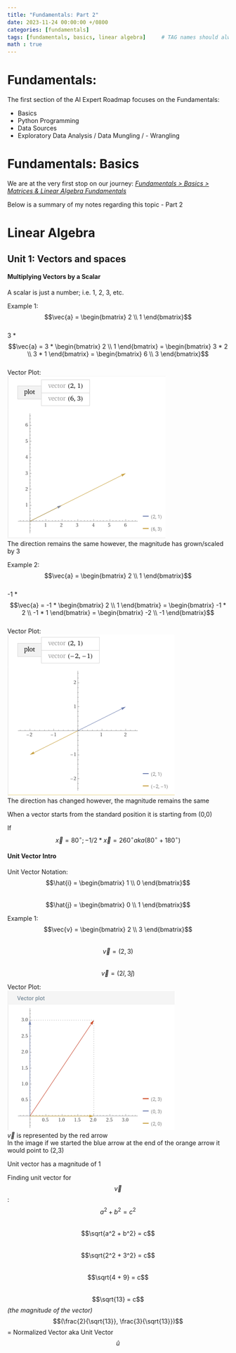 ```yaml
---
title: "Fundamentals: Part 2"
date: 2023-11-24 00:00:00 +/0800
categories: [fundamentals]
tags: [fundamentals, basics, linear algebra]     # TAG names should always be lowercase
math : true
---
```


# Fundamentals:
The first section of the AI Expert Roadmap focuses on the Fundamentals:
- Basics
- Python Programming
- Data Sources
- Exploratory Data Analysis / Data Mungling / - Wrangling


# Fundamentals: Basics
We are at the very first stop on our journey: [_Fundamentals > Basics > Matrices & Linear Algebra Fundamentals_](https://www.khanacademy.org/math/linear-algebra)

Below is a summary of my notes regarding this topic - Part 2

# Linear Algebra
## Unit 1: Vectors and spaces

#### Multiplying Vectors by a Scalar

A scalar is just a number; i.e. 1, 2, 3, etc.

Example 1:\
$$\vec{a} = \begin{bmatrix} 2 \\ 1 \end{bmatrix}$$\
3 * $$\vec{a} = 3 * \begin{bmatrix} 2 \\ 1 \end{bmatrix} = \begin{bmatrix} 3 * 2 \\ 3 * 1 \end{bmatrix} = \begin{bmatrix} 6 \\ 3 \end{bmatrix}$$
\
Vector Plot:\
![Vector Example](/assets/img/2023-11-24-fundamentals-part2/Vector1.png)\
The direction remains the same however, the magnitude has grown/scaled by 3

Example 2:\
$$\vec{a} = \begin{bmatrix} 2 \\ 1 \end{bmatrix}$$\
-1 * $$\vec{a} = -1 * \begin{bmatrix} 2 \\ 1 \end{bmatrix} = \begin{bmatrix} -1 * 2 \\ -1 * 1 \end{bmatrix} = \begin{bmatrix} -2 \\ -1 \end{bmatrix}$$
\
Vector Plot:\
![Vector Example](/assets/img/2023-11-24-fundamentals-part2/Vector2.png)\
The direction has changed however, the magnitude remains the same

When a vector starts from the standard position it is starting from (0,0)

If $$\vec{x} = 80^\circ; -1/2 * \vec{x} = 260^\circ aka (80^\circ + 180^\circ)$$

#### Unit Vector Intro

Unit Vector Notation:\
$$\hat{i} = \begin{bmatrix} 1 \\ 0 \end{bmatrix}$$\
$$\hat{j} = \begin{bmatrix} 0 \\ 1 \end{bmatrix}$$

Example 1:\
$$\vec{v} = \begin{bmatrix} 2 \\ 3 \end{bmatrix}$$\
$$\vec{v} = (2, 3)$$  
$$\vec{v} = (2\hat{i}, 3\hat{j})$$

Vector Plot:\
![Vector Example](/assets/img/2023-11-24-fundamentals-part2/Vector3.png)\
$\vec{v}$ is represented by the red arrow\
In the image if we started the blue arrow at the end of the orange arrow it would point to (2,3)

Unit vector has a magnitude of 1

Finding unit vector for $$\vec{v}$$:\
$$a^2 + b^2 = c^2$$\
$$\sqrt{a^2 + b^2} = c$$\
$$\sqrt{2^2 + 3^2} = c$$\
$$\sqrt{4 + 9} = c$$\
$$\sqrt{13} = c$$ _(the magnitude of the vector)_\
$$(\frac{2}{\sqrt{13}}, \frac{3}{\sqrt{13}})$$ = Normalized Vector aka Unit Vector $$\hat{u}$$










